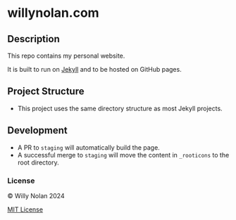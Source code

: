 # willynolan.com

## Description
This repo contains my personal website.

It is built to run on [Jekyll](https://jekyllrb.com/) and to be hosted on GitHub pages.

## Project Structure
- This project uses the same directory structure as most Jekyll projects.

## Development
- A PR to `staging` will automatically build the page.
- A successful merge to `staging` will move the content in `_rooticons` to the root directory.

### License
:copyright: Willy Nolan 2024

[MIT License](LICENSE.txt)
